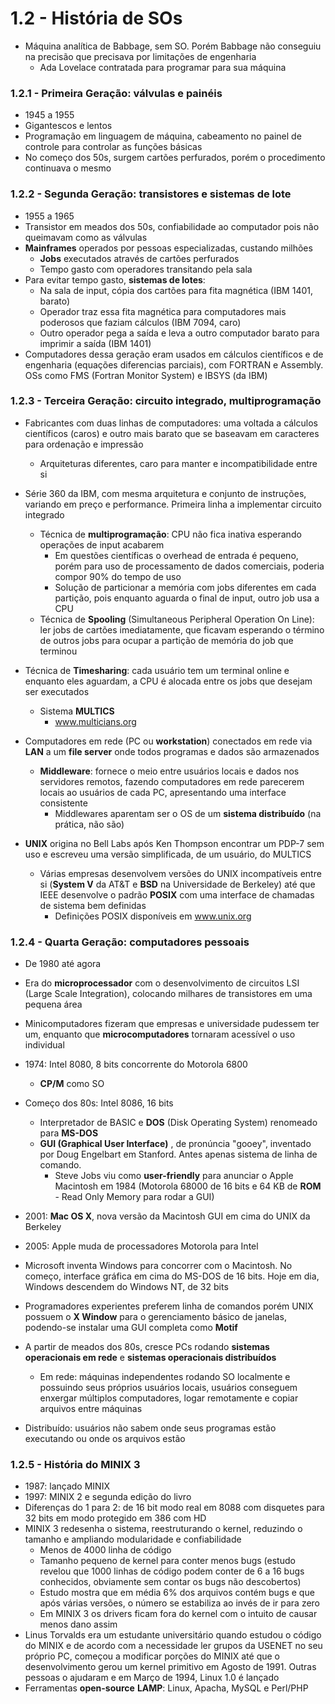 # 1.2 - História de SOs

* Máquina analítica de Babbage, sem SO. Porém Babbage não conseguiu na precisão que precisava por limitações de engenharia
  * Ada Lovelace contratada para programar para sua máquina

### 1.2.1 - Primeira Geração: válvulas e painéis

* 1945 a 1955
* Gigantescos e lentos
* Programação em linguagem de máquina, cabeamento no painel de controle para controlar as funções básicas
* No começo dos 50s, surgem cartões perfurados, porém o procedimento continuava o mesmo

### 1.2.2 - Segunda Geração: transistores e sistemas de lote

* 1955 a 1965
* Transistor em meados dos 50s, confiabilidade ao computador pois não queimavam como as válvulas
* **Mainframes** operados por pessoas especializadas, custando milhões
  * **Jobs** executados através de cartões perfurados
  * Tempo gasto com operadores transitando pela sala
* Para evitar tempo gasto, **sistemas de lotes**:
  * Na sala de input, cópia dos cartões para fita magnética (IBM 1401, barato)
  * Operador traz essa fita magnética para computadores mais poderosos que faziam cálculos (IBM 7094, caro)
  * Outro operador pega a saída e leva a outro computador barato para imprimir a saída (IBM 1401)
* Computadores dessa geração eram usados em cálculos científicos e de engenharia (equações diferencias parciais), com FORTRAN e Assembly. OSs como FMS (Fortran Monitor System) e IBSYS (da IBM)

### 1.2.3 - Terceira Geração: circuito integrado, multiprogramação

* Fabricantes com duas linhas de computadores: uma voltada a cálculos científicos (caros) e outro mais barato que se baseavam em caracteres para ordenação e impressão
  * Arquiteturas diferentes, caro para manter e incompatibilidade entre si	

* Série 360 da IBM, com mesma arquitetura e conjunto de instruções, variando em preço e performance. Primeira linha a implementar circuito integrado
  * Técnica de **multiprogramação**: CPU não fica inativa esperando operações de input acabarem
    * Em questões científicas o overhead de entrada é pequeno, porém para uso de processamento de dados comerciais, poderia compor 90% do tempo de uso
    * Solução de particionar a memória com jobs diferentes em cada partição, pois enquanto aguarda o final de input, outro job usa a CPU
  * Técnica de **Spooling** (Simultaneous Peripheral Operation On Line): ler jobs de cartões imediatamente, que ficavam esperando o término de outros jobs para ocupar a partição de memória do job que terminou
* Técnica de **Timesharing**: cada usuário tem um terminal online e enquanto eles aguardam, a CPU é alocada entre os jobs que desejam ser executados
  * Sistema **MULTICS**
    * www.multicians.org
* Computadores em rede (PC ou **workstation**) conectados em rede via **LAN** a um **file server** onde todos programas e dados são armazenados
  * **Middleware**: fornece o meio entre usuários locais e dados nos servidores remotos, fazendo computadores em rede parecerem locais ao usuários de cada PC, apresentando uma interface consistente
    * Middlewares aparentam ser o OS de um **sistema distribuído** (na prática, não são)
* **UNIX** origina no Bell Labs após Ken Thompson encontrar um PDP-7 sem uso e escreveu uma versão simplificada, de um usuário, do MULTICS
  * Várias empresas desenvolvem versões do UNIX incompatíveis entre si (**System V** da AT&T e **BSD** na Universidade de Berkeley) até que IEEE desenvolve o padrão **POSIX** com uma interface de chamadas de sistema bem definidas
    * Definições POSIX disponíveis em www.unix.org

### 1.2.4 - Quarta Geração: computadores pessoais

* De 1980 até agora
* Era do **microprocessador** com o desenvolvimento de circuitos LSI (Large Scale Integration), colocando milhares de transistores em uma pequena área
* Minicomputadores fizeram que empresas e universidade pudessem ter um, enquanto que **microcomputadores** tornaram acessível o uso individual
* 1974: Intel 8080, 8 bits concorrente do Motorola 6800
  * **CP/M** como SO
* Começo dos 80s: Intel 8086, 16 bits
  * Interpretador de BASIC e **DOS** (Disk Operating System) renomeado para **MS-DOS** 
  * **GUI (Graphical User Interface)** , de pronúncia "gooey", inventado por Doug Engelbart em Stanford. Antes apenas sistema de linha de comando.
    * Steve Jobs viu como **user-friendly** para anunciar o Apple Macintosh em 1984 (Motorola 68000 de 16 bits e 64 KB de **ROM** - Read Only Memory para rodar a GUI)
* 2001: **Mac OS X**, nova versão da Macintosh GUI em cima do UNIX da Berkeley
* 2005: Apple muda de processadores Motorola para Intel
* Microsoft inventa Windows para concorrer com o Macintosh. No começo, interface gráfica em cima do MS-DOS de 16 bits. Hoje em dia, Windows descendem do Windows NT, de 32 bits
* Programadores experientes preferem linha de comandos porém UNIX possuem o **X Window** para o gerenciamento básico de janelas, podendo-se instalar uma GUI completa como **Motif** 

* A partir de meados dos 80s, cresce PCs rodando **sistemas operacionais em rede** e **sistemas operacionais distribuídos**

  * Em rede: máquinas independentes rodando SO localmente e possuindo seus próprios usuários locais, usuários conseguem enxergar múltiplos computadores, logar remotamente e copiar arquivos entre máquinas
* Distribuído: usuários não sabem onde seus programas estão executando ou onde os arquivos estão

### 1.2.5 - História do MINIX 3

* 1987: lançado MINIX
* 1997: MINIX 2 e segunda edição do livro
* Diferenças do 1 para 2: de 16 bit modo real em 8088 com disquetes para 32 bits em modo protegido em 386 com HD
* MINIX 3 redesenha o sistema, reestruturando o kernel, reduzindo o tamanho e ampliando modularidade e confiabilidade
  * Menos de 4000 linha de código
  * Tamanho pequeno de kernel para conter menos bugs (estudo revelou que 1000 linhas de código podem conter de 6 a 16 bugs conhecidos, obviamente sem contar os bugs não descobertos)
  * Estudo mostra que em média 6% dos arquivos contém bugs e que após várias versões, o número se estabiliza ao invés de ir para zero
  * Em MINIX 3 os drivers ficam fora do kernel com o intuito de causar menos dano assim
* Linus Torvalds era um estudante universitário quando estudou o código do MINIX e de acordo com a necessidade ler grupos da USENET no seu próprio PC, começou a modificar porções do MINIX até que o desenvolvimento gerou um kernel primitivo em Agosto de 1991. Outras pessoas o ajudaram e em Março de 1994, Linux 1.0 é lançado
* Ferramentas **open-source** **LAMP**: Linux, Apacha, MySQL e Perl/PHP